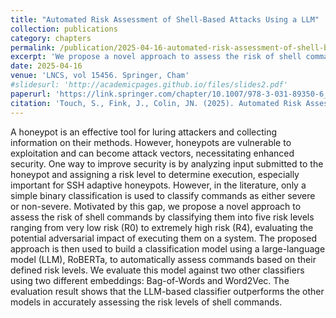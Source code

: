 ```yaml
---
title: "Automated Risk Assessment of Shell-Based Attacks Using a LLM"
collection: publications
category: chapters
permalink: /publication/2025-04-16-automated-risk-assessment-of-shell-based-attacks-using-a-llm
excerpt: 'We propose a novel approach to assess the risk of shell commands by classifying them into five risk levels ranging from very low risk (R0) to extremely high risk (R4), evaluating the potential adversarial impact of executing them on a system. The proposed approach is then used to build a classification model using a large-language model (LLM), RoBERTa, to automatically assess commands based on their defined risk levels.'
date: 2025-04-16
venue: 'LNCS, vol 15456. Springer, Cham'
#slidesurl: 'http://academicpages.github.io/files/slides2.pdf'
paperurl: 'https://link.springer.com/chapter/10.1007/978-3-031-89350-6_11'
citation: 'Touch, S., Fink, J., Colin, JN. (2025). Automated Risk Assessment of Shell-Based Attacks Using a LLM. In: Collart-Dutilleul, S., Ouchani, S., Cuppens, N., Cuppens, F. (eds) Risks and Security of Internet and Systems. CRiSIS 2024. Lecture Notes in Computer Science, vol 15456. Springer, Cham. https://doi.org/10.1007/978-3-031-89350-6_11'
---
```


A honeypot is an effective tool for luring attackers and collecting information on their methods. However, honeypots are vulnerable to exploitation and can become attack vectors, necessitating enhanced security. One way to improve security is by analyzing input submitted to the honeypot and assigning a risk level to determine execution, especially important for SSH adaptive honeypots. However, in the literature, only a simple binary classification is used to classify commands as either severe or non-severe. Motivated by this gap, we propose a novel approach to assess the risk of shell commands by classifying them into five risk levels ranging from very low risk (R0) to extremely high risk (R4), evaluating the potential adversarial impact of executing them on a system. The proposed approach is then used to build a classification model using a large-language model (LLM), RoBERTa, to automatically assess commands based on their defined risk levels. We evaluate this model against two other classifiers using two different embeddings: Bag-of-Words and Word2Vec. The evaluation result shows that the LLM-based classifier outperforms the other models in accurately assessing the risk levels of shell commands.